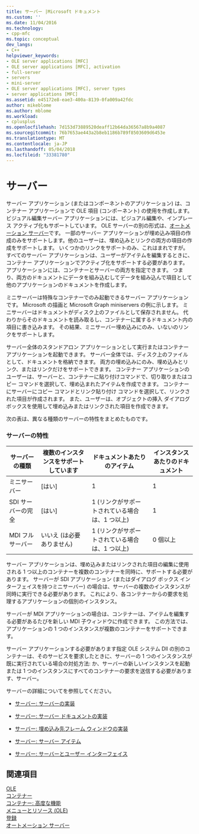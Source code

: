 ```yaml
---
title: サーバー |Microsoft ドキュメント
ms.custom: ''
ms.date: 11/04/2016
ms.technology:
- cpp-mfc
ms.topic: conceptual
dev_langs:
- C++
helpviewer_keywords:
- OLE server applications [MFC]
- OLE server applications [MFC], activation
- full-server
- servers
- mini-server
- OLE server applications [MFC], server types
- server applications [MFC]
ms.assetid: e45172e8-eae3-400a-8139-0fa009a42fdc
author: mikeblome
ms.author: mblome
ms.workload:
- cplusplus
ms.openlocfilehash: 7d153d73889520deaff12b64da36567a8b9a4087
ms.sourcegitcommit: 76b7653ae443a2b8eb1186b789f8503609d6453e
ms.translationtype: MT
ms.contentlocale: ja-JP
ms.lasthandoff: 05/04/2018
ms.locfileid: "33381780"
---
```

# <a name="servers"></a>サーバー
サーバー アプリケーション (またはコンポーネントのアプリケーション) は、コンテナー アプリケーションで OLE 項目 (コンポーネント) の使用を作成します。 ビジュアル編集サーバー アプリケーションには、ビジュアル編集や、インプレース アクティブ化もサポートしています。 OLE サーバーの別の形式は、[オートメーション サーバー](../mfc/automation-servers.md)です。 一部のサーバー アプリケーションが埋め込み項目の作成のみをサポートします。他のユーザーは、埋め込みとリンクの両方の項目の作成をサポートします。 いくつかのリンクをサポートのみ、これはまれですが。 すべてのサーバー アプリケーションは、ユーザーがアイテムを編集するときに、コンテナー アプリケーションでアクティブ化をサポートする必要があります。 アプリケーションには、コンテナーとサーバーの両方を指定できます。 つまり、両方のドキュメントにデータを組み込むしてデータを組み込んで項目として他のアプリケーションのドキュメントを作成します。  
  
 ミニサーバーは特殊なコンテナーでのみ起動できるサーバー アプリケーションです。 Microsoft の描画と Microsoft Graph miniservers の例に示します。 ミニサーバーはドキュメントがディスク上のファイルとして保存されません。 代わりからそのドキュメントを読み取るし、コンテナーに属するドキュメント内の項目に書き込みます。 その結果、ミニサーバー埋め込みにのみ、いないのリンクをサポートします。  
  
 サーバー全体のスタンドアロン アプリケーションとして実行またはコンテナー アプリケーションを起動できます。 サーバー全体では、ディスク上のファイルとして、ドキュメントを格納できます。 両方の埋め込みにのみ、埋め込みとリンク、またはリンクだけをサポートできます。 コンテナー アプリケーションのユーザーは、サーバーと、コンテナーに貼り付けコマンドで、切り取りまたはコピー コマンドを選択して、埋め込まれたアイテムを作成できます。 コンテナーにサーバーにコピー コマンドとリンク貼り付け コマンドを選択して、リンクされた項目が作成されます。 また、ユーザーは、オブジェクトの挿入 ダイアログ ボックスを使用して埋め込みまたはリンクされた項目を作成できます。  
  
 次の表は、異なる種類のサーバーの特性をまとめたものです。  
  
### <a name="server-characteristics"></a>サーバーの特性  
  
|サーバーの種類|複数のインスタンスをサポートしています|ドキュメントあたりのアイテム|インスタンスあたりのドキュメント|  
|--------------------|---------------------------------|------------------------|----------------------------|  
|ミニサーバー|[はい]|1|1|  
|SDI サーバーの完全|[はい]|1 (リンクがサポートされている場合は、1 つ以上)|1|  
|MDI フル サーバー|いいえ (は必要ありません)|1 (リンクがサポートされている場合は、1 つ以上)|0 個以上|  
  
 サーバー アプリケーションは、埋め込みまたはリンクされた項目の編集に使用される 1 つ以上のコンテナーを複数のコンテナーを同時に、サポートする必要があります。 サーバーが SDI アプリケーション (またはダイアログ ボックス インターフェイスを持つミニサーバー) の場合は、サーバーの複数のインスタンスが同時に実行できる必要があります。 これにより、各コンテナーからの要求を処理するアプリケーションの個別のインスタンス。  
  
 サーバーが MDI アプリケーションの場合は、コンテナーは、アイテムを編集する必要があるたびを新しい MDI 子ウィンドウに作成できます。 この方法では、アプリケーションの 1 つのインスタンスが複数のコンテナーをサポートできます。  
  
 サーバー アプリケーションする必要があります指定 OLE システム Dll の別のコンテナーは、そのサービスを要求したときに、サーバーの 1 つのインスタンスが既に実行されている場合の対処方法: か、サーバーの新しいインスタンスを起動または 1 つのインスタンスにすべてのコンテナーの要求を送信する必要があります、サーバー。  
  
 サーバーの詳細についてを参照してください。  
  
-   [サーバー: サーバーの実装](../mfc/servers-implementing-a-server.md)  
  
-   [サーバー: サーバー ドキュメントの実装](../mfc/servers-implementing-server-documents.md)  
  
-   [サーバー: 埋め込み先フレーム ウィンドウの実装](../mfc/servers-implementing-in-place-frame-windows.md)  
  
-   [サーバー: サーバー アイテム](../mfc/servers-server-items.md)  
  
-   [サーバー: サーバーとユーザー インターフェイス](../mfc/servers-user-interface-issues.md)  
  
## <a name="see-also"></a>関連項目  
 [OLE](../mfc/ole-in-mfc.md)   
 [コンテナー](../mfc/containers.md)   
 [コンテナー: 高度な機能](../mfc/containers-advanced-features.md)   
 [メニューとリソース (OLE)](../mfc/menus-and-resources-ole.md)   
 [登録](../mfc/registration.md)   
 [オートメーション サーバー](../mfc/automation-servers.md)

